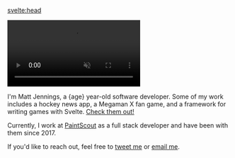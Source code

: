 <script context="module">
	export const prerender = true
</script>

<script>
  import { differenceInYears } from 'date-fns'

  const age = differenceInYears(new Date(), new Date('1994-11-01'))
</script>

<svelte:head>

  <title>Matt Jennings | Software Developer</title>
  <meta name="description" content={`
  I'm Matt Jennings, a ${age} year-old software developer. Some of my work includes a hockey news app, a Megaman X fan game, and a framework for writing games with Svelte.
  `}>
</svelte:head>

<div class="overflow-hidden mx-1">
  <video 
    class="rounded-md !my-0 mx-auto w-[360px] h-[202px]" 
    autoplay 
    muted 
    loop
    playsinline
    title="hello!" 
    src="/hello.mp4" 
  />
</div>

I'm Matt Jennings, a {age} year-old software developer. Some of my work includes a hockey news app, a Megaman X fan game, and a framework for writing games with Svelte. [Check them out!](/projects)

Currently, I work at [PaintScout](https://paintscout.com) as a full stack developer and have been with them since 2017.

If you'd like to reach out, feel free to [tweet me](https://twitter.com/mattjennings44) or [email me](mailto:matt@mattjennings.io).

